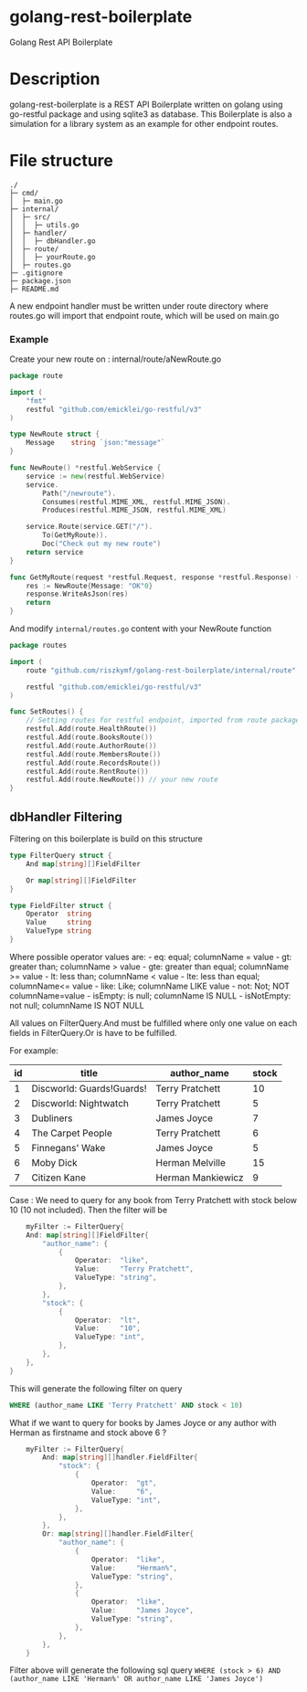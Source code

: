 # golang-rest-boilerplate
Golang Rest API Boilerplate

# Description
golang-rest-boilerplate is a REST API Boilerplate written on golang using go-restful package and using sqlite3 as database. This Boilerplate is also a simulation for a library system as an example for other endpoint routes.

# File structure
```
./
├─ cmd/
│  ├─ main.go
├─ internal/
│  ├─ src/
│  │  ├─ utils.go
│  ├─ handler/
│  │  ├─ dbHandler.go
│  ├─ route/
│  │  ├─ yourRoute.go
│  ├─ routes.go
├─ .gitignore
├─ package.json
├─ README.md
```

A new endpoint handler must be written under route directory where routes.go will import that endpoint route, which will be used on main.go

### Example

Create your new route on : 
internal/route/aNewRoute.go
```go
package route

import (
	"fmt"
	restful "github.com/emicklei/go-restful/v3"
)

type NewRoute struct {
	Message    string `json:"message"`
}

func NewRoute() *restful.WebService {
	service := new(restful.WebService)
	service.
		Path("/newroute").
		Consumes(restful.MIME_XML, restful.MIME_JSON).
		Produces(restful.MIME_JSON, restful.MIME_XML)

	service.Route(service.GET("/").
		To(GetMyRoute)).
		Doc("Check out my new route")
	return service
}

func GetMyRoute(request *restful.Request, response *restful.Response) {
	res := NewRoute{Message: "OK"0}
	response.WriteAsJson(res)
	return
}
```
And modify `internal/routes.go` content with your NewRoute function
```go
package routes

import (
	route "github.com/riszkymf/golang-rest-boilerplate/internal/route"

	restful "github.com/emicklei/go-restful/v3"
)

func SetRoutes() {
	// Setting routes for restful endpoint, imported from route package.
	restful.Add(route.HealthRoute())
	restful.Add(route.BooksRoute())
	restful.Add(route.AuthorRoute())
	restful.Add(route.MembersRoute())
	restful.Add(route.RecordsRoute())
	restful.Add(route.RentRoute())
	restful.Add(route.NewRoute()) // your new route
}

```
## dbHandler Filtering
Filtering on this boilerplate is build on this structure
```go
type FilterQuery struct {
	And map[string][]FieldFilter

	Or map[string][]FieldFilter
}

type FieldFilter struct {
	Operator  string
	Value     string
	ValueType string
}
```
Where possible operator values are:
    - eq: equal; columnName = value
    - gt: greater than; columnName > value
    - gte: greater than equal; columnName >= value
    - lt: less than; columnName < value
    - lte: less than equal; columnName<= value
    - like: Like; columnName LIKE value
    - not: Not; NOT columnName=value
    - isEmpty: is null; columnName IS NULL
    - isNotEmpty: not null; columnName IS NOT NULL

All values on FilterQuery.And must be fulfilled where only one value on each fields in FilterQuery.Or is have to be fulfilled.

For example:

| id | title                     | author_name       | stock |
|----|---------------------------|-------------------|-------|
| 1  | Discworld: Guards!Guards! | Terry Pratchett   | 10    |
| 2  | Discworld: Nightwatch     | Terry Pratchett   | 5     |
| 3  | Dubliners                 | James Joyce       | 7     |
| 4  | The Carpet People         | Terry Pratchett   | 6     |
| 5  | Finnegans' Wake           | James Joyce       | 5     |
| 6  | Moby Dick                 | Herman Melville   | 15    |
| 7  | Citizen Kane              | Herman Mankiewicz | 9     |

Case : We need to query for any book from Terry Pratchett with stock below 10 (10 not included).
Then the filter will be
```go
	myFilter := FilterQuery{
	And: map[string][]FieldFilter{
		"author_name": {
			{
				Operator:  "like",
				Value:     "Terry Pratchett",
				ValueType: "string",
			},
		},
		"stock": {
			{
				Operator:  "lt",
				Value:     "10",
				ValueType: "int",
			},
		},
	},
}
```

This will generate the following filter on query
```sql
WHERE (author_name LIKE 'Terry Pratchett' AND stock < 10)
```

What if we want to query for books by James Joyce or any author with Herman as firstname and stock above 6 ?
```go
	myFilter := FilterQuery{
		And: map[string][]handler.FieldFilter{
			"stock": {
				{
					Operator:  "gt",
					Value:     "6",
					ValueType: "int",
				},
			},
		},
		Or: map[string][]handler.FieldFilter{
			"author_name": {
				{
					Operator:  "like",
					Value:     "Herman%",
					ValueType: "string",
				},
				{
					Operator:  "like",
					Value:     "James Joyce",
					ValueType: "string",
				},
			},
		},
	}
```
Filter above will generate the following sql query
```WHERE (stock > 6) AND (author_name LIKE 'Herman%' OR author_name LIKE 'James Joyce')```